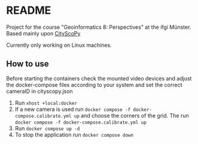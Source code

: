 # README

Project for the course "Geoinformatics 8: Perspectives" at the ifgi Münster.
Based mainly upon [CityScoPy](https://github.com/CityScope/CS_CityScoPy)

Currently only working on Linux machines.

## How to use
Before starting the containers check the mounted video devices and adjust the docker-compose files according to your system and set the correct cameraID in cityscopy.json

1. Run `xhost +local:docker`
2. If a new camera is used run `docker compose -f docker-compose.calibrate.yml up` and choose the corners of the grid. The run `docker compose -f docker-compose.calibrate.yml up`
3. Run `docker compose up -d`
4. To stop the application run `docker compose down`